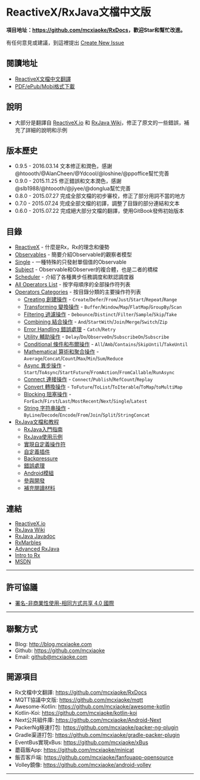 # ReactiveX/RxJava文檔中文版

**項目地址：<https://github.com/mcxiaoke/RxDocs>，歡迎Star和幫忙改進。**

有任何意見或建議，到這裡提出 [Create New Issue](https://github.com/mcxiaoke/RxDocs/issues/new)

## 閱讀地址

* [ReactiveX文檔中文翻譯](http://mcxiaoke.gitbooks.io/rxdocs/content/)
* [PDF/ePub/Mobi格式下載](https://www.gitbook.com/book/mcxiaoke/rxdocs/details)

## 說明

* 大部分是翻譯自 [ReactiveX.io](http://reactivex.io/) 和 [RxJava Wiki](https://github.com/ReactiveX/rxjava/wiki)，修正了原文的一些錯誤，補充了詳細的說明和示例

## 版本歷史

* 0.9.5 - 2016.03.14 文本修正和潤色，感謝@htoooth/@AlanCheen/@Ydcool/@loshine/@ppoffice幫忙完善
* 0.9.0 - 2015.11.25 修正錯誤和文本潤色，感謝@slb1988/@htoooth/@jiyee/@donglua幫忙完善
* 0.8.0 - 2015.07.27 完成全部文檔的初步審校，修正了部分用詞不當的地方
* 0.7.0 - 2015.07.24 完成全部文檔的初譯，調整了目錄的部分連結和文本
* 0.6.0 - 2015.07.22 完成絕大部分文檔的翻譯，使用GitBook發佈初始版本

## 目錄

* [ReactiveX](Intro.md) - 什麼是Rx，Rx的理念和優勢
* [Observables](Observables.md) - 簡要介紹Observable的觀察者模型
* [Single](Single.md) - 一種特殊的只發射單個值的Observable
* [Subject](Subject.md) - Observable和Observer的複合體，也是二者的橋樑
* [Scheduler](Scheduler.md) - 介紹了各種異步任務調度和默認調度器
* [All Operators List](All-Operators-List.md) - 按字母順序的全部操作符列表
* [Operators Categories](Operators.md) - 按目錄分類的主要操作符列表
  * [Creating 創建操作](operators/Creating-Observables.md) - `Create`/`Defer`/`From`/`Just`/`Start`/`Repeat`/`Range`
  * [Transforming 變換操作](operators/Transforming-Observables.md) - `Buffer`/`Window`/`Map`/`FlatMap`/`GroupBy`/`Scan`
  * [Filtering 過濾操作](operators/Filtering-Observables.md) - `Debounce`/`Distinct`/`Filter`/`Sample`/`Skip`/`Take`
  * [Combining 結合操作](operators/Combining-Observables.md) - `And`/`StartWith`/`Join`/`Merge`/`Switch`/`Zip`
  * [Error Handling 錯誤處理](operators/Error-Handling-Operators.md) - `Catch`/`Retry`
  * [Utility 輔助操作](operators/Observable-Utility-Operators.md) - `Delay`/`Do`/`ObserveOn`/`SubscribeOn`/`Subscribe`
  * [Conditional 條件和布爾操作](operators/Conditional-and-Boolean-Operators.md) - `All`/`Amb`/`Contains`/`SkipUntil`/`TakeUntil`
  * [Mathematical 算術和聚合操作](operators/Mathematical-and-Aggregate-Operators.md) - `Average`/`Concat`/`Count`/`Max`/`Min`/`Sum`/`Reduce`
  * [Async 異步操作](operators/Async-Operators.md) - `Start`/`ToAsync`/`StartFuture`/`FromAction`/`FromCallable`/`RunAsync`
  * [Connect 連接操作](operators/Connectable-Observable-Operators.md) - `Connect`/`Publish`/`RefCount`/`Replay`
  * [Convert 轉換操作](operators/To.md) - `ToFuture`/`ToList`/`ToIterable`/`ToMap`/`toMultiMap`
  * [Blocking 阻塞操作](operators/Blocking-Observable-Operators.md) - `ForEach`/`First`/`Last`/`MostRecent`/`Next`/`Single`/`Latest`
  * [String 字符串操作](operators/String-Observables.md) - `ByLine`/`Decode`/`Encode`/`From`/`Join`/`Split`/`StringConcat`
* [RxJava文檔和教程](Topics.md)
  * [RxJava入門指南](topics/Getting-Started.md)
  * [RxJava使用示例](topics/How-To-Use-RxJava.md)
  * [實現自定義操作符](topics/Implementing-Your-Own-Operators.md)
  * [自定義插件](topics/Plugins.md)
  * [Backpressure](topics/Backpressure.md)
  * [錯誤處理](topics/Error-Handling.md)
  * [Android模組](topics/The-RxJava-Android-Module.md)
  * [參與開發](topics/How-to-Contribute.md)
  * [補充閱讀材料](topics/Additional-Reading.md)


## 連結

* [ReactiveX.io](http://reactivex.io/intro.html)
* [RxJava Wiki](https://github.com/ReactiveX/RxJava/wiki)
* [RxJava Javadoc](http://reactivex.io/RxJava/javadoc/)
* [RxMarbles](http://rxmarbles.com/)
* [Advanced RxJava](http://akarnokd.blogspot.com/)
* [Intro to Rx](http://www.introtorx.com/content/v1.0.10621.0/01_WhyRx.html)
* [MSDN](https://msdn.microsoft.com/en-us/data/gg577609.aspx)


------

## 許可協議

- [署名-非商業性使用-相同方式共享 4.0 國際](https://creativecommons.org/licenses/by-nc-sa/4.0/legalcode)

------

## 聯繫方式

* Blog: <http://blog.mcxiaoke.com>
* Github: <https://github.com/mcxiaoke>
* Email: [github@mcxiaoke.com](mailto:github#mcxiaoke.com)

## 開源項目

* Rx文檔中文翻譯: <https://github.com/mcxiaoke/RxDocs>
* MQTT協議中文版: <https://github.com/mcxiaoke/mqtt>
* Awesome-Kotlin: <https://github.com/mcxiaoke/awesome-kotlin>
* Kotlin-Koi: <https://github.com/mcxiaoke/kotlin-koi>
* Next公共組件庫: <https://github.com/mcxiaoke/Android-Next>
* PackerNg極速打包: <https://github.com/mcxiaoke/packer-ng-plugin>
* Gradle渠道打包: <https://github.com/mcxiaoke/gradle-packer-plugin>
* EventBus實現xBus: <https://github.com/mcxiaoke/xBus>
* 蘑菇飯App: <https://github.com/mcxiaoke/minicat>
* 飯否客戶端: <https://github.com/mcxiaoke/fanfouapp-opensource>
* Volley鏡像: <https://github.com/mcxiaoke/android-volley>

------
